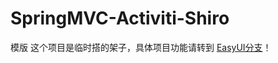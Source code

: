 # SpringMVC-Activiti-Shiro
模版
这个项目是临时搭的架子，具体项目功能请转到  [EasyUI分支](https://github.com/zhaoml529/SpringOA/tree/EasyUI "推荐Fork此分支项目")！

